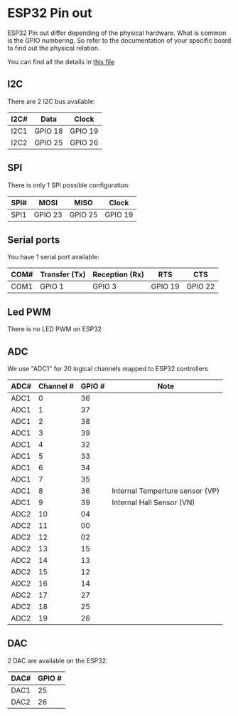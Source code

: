 # ESP32 Pin out

ESP32 Pin out differ depending of the physical hardware. What is common is the GPIO numbering. So refer to the documentation of your specific board to find out the physical relation. 

You can find all the details in [this file](https://github.com/nanoframework/nf-interpreter/blob/develop/targets/FreeRTOS_ESP32/ESP32_WROOM_32/common/Esp32_DeviceMapping.cpp)

## I2C

There are 2 I2C bus available:

| I2C# | Data | Clock |
| --- | --- | ---|
| I2C1 | GPIO 18 | GPIO 19 |
| I2C2 | GPIO 25 | GPIO 26 |

## SPI

There is only 1 SPI possible configuration:

| SPI# | MOSI | MISO | Clock |
| --- | --- | --- | --- |
| SPI1 | GPIO 23 | GPIO 25 | GPIO 19 |

## Serial ports

You have 1 serial port available:

| COM# | Transfer (Tx) | Reception (Rx) | RTS | CTS |
| --- | --- | --- | --- | --- |
| COM1 | GPIO 1 | GPIO 3 | GPIO 19 | GPIO 22 |

## Led PWM

There is no LED PWM on ESP32

## ADC

We use "ADC1" for 20 logical channels mapped to ESP32 controllers

| ADC# | Channel # | GPIO # | Note |
| --- | --- | --- | --- |
| ADC1 | 0 | 36 | |
| ADC1 | 1 | 37 | |
| ADC1 | 2 | 38 | |
| ADC1 | 3 | 39 | |
| ADC1 | 4 | 32 | |
| ADC1 | 5 | 33 | |
| ADC1 | 6 | 34 | |
| ADC1 | 7 | 35 | |
| ADC1 | 8 | 36 | Internal Temperture sensor (VP) |
| ADC1 | 9 | 39 | Internal Hall Sensor (VN) |
| ADC2 | 10 | 04 | |
| ADC2 | 11 | 00 | |
| ADC2 | 12 | 02 | |
| ADC2 | 13 | 15 | |
| ADC2 | 14 | 13 | |
| ADC2 | 15 | 12 | |
| ADC2 | 16 | 14 | |
| ADC2 | 17 | 27 | |
| ADC2 | 18 | 25 | |
| ADC2 | 19 | 26 | |

## DAC

2 DAC are available on the ESP32:

| DAC# | GPIO # |
| --- | --- |
| DAC1 | 25 |
| DAC2 | 26 |
